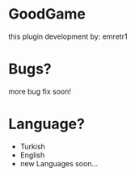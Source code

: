 # GoodGame
this plugin development by: emretr1

# Bugs?

more bug fix soon!

# Language?

- Turkish
- English
- new Languages soon...
